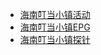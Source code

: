* [海南叮当小镇活动](Area/HaiNan/DDXZ/Activity/guide.md)
* [海南叮当小镇EPG](Area/HaiNan/DDXZ/EPG/guide.md)
* [海南叮当小镇探针](Area/HaiNan/DDXZ/Log/guide.md)

